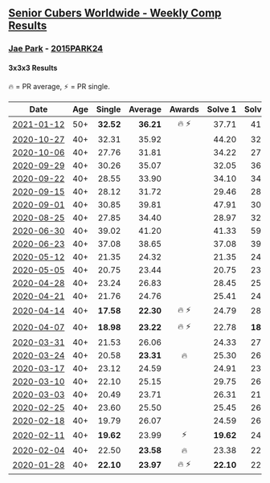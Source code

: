 <style>table {white-space: nowrap;}</style>

## [Senior Cubers Worldwide - Weekly Comp Results](/scw-comp/results/)
### [Jae Park](README.md) - [2015PARK24](https://www.worldcubeassociation.org/persons/2015PARK24?event=333)
#### 3x3x3 Results

<span style="white-space: nowrap;">🔥 = PR average</span>, <span style="white-space: nowrap;">⚡ = PR single</span>.

| Date | Age | Single | Average | Awards | Solve 1 | Solve 2 | Solve 3 | Solve 4 | Solve 5 | Video |
| :--: | :--: | --: | --: | :--: | --: | --: | --: | --: | --: | :-- |
| [2021-01-12](../../results/2021-01-12/333.md) | 50+ | **32.52** | **36.21** | 🔥 ⚡ | 37.71 | 41.19 | 37.83 | 33.09 | **32.52** | [Desktop](https://www.facebook.com/events/154842819532367/permalink/157284312621551) / [Mobile](https://m.facebook.com/events/154842819532367?view=permalink&id=157284312621551) |
| [2020-10-27](../../results/2020-10-27/333.md) | 40+ | 32.31 | 35.92 |  | 44.20 | 32.31 | 33.36 | 41.41 | 33.00 | [Desktop](https://www.facebook.com/events/814285582657691/permalink/819341042152145) / [Mobile](https://m.facebook.com/events/814285582657691?view=permalink&id=819341042152145) |
| [2020-10-06](../../results/2020-10-06/333.md) | 40+ | 27.76 | 31.81 |  | 34.22 | 27.76 | 46.46 | 32.14 | 29.07 | [Desktop](https://www.facebook.com/events/2645965315652815/permalink/2649643931951620) / [Mobile](https://m.facebook.com/events/2645965315652815?view=permalink&id=2649643931951620) |
| [2020-09-29](../../results/2020-09-29/333.md) | 40+ | 30.26 | 35.07 |  | 32.05 | 36.49 | 30.26 | 43.30 | 36.66 | [Desktop](https://www.facebook.com/events/1202263490156156/permalink/1203657833350055) / [Mobile](https://m.facebook.com/events/1202263490156156?view=permalink&id=1203657833350055) |
| [2020-09-22](../../results/2020-09-22/333.md) | 40+ | 28.55 | 33.90 |  | 34.10 | 34.51 | 33.10 | 28.55 | 42.52 | [Desktop](https://www.facebook.com/events/349197636276246/permalink/350076659521677) / [Mobile](https://m.facebook.com/events/349197636276246?view=permalink&id=350076659521677) |
| [2020-09-15](../../results/2020-09-15/333.md) | 40+ | 28.12 | 31.72 |  | 29.46 | 28.12 | 32.41 | 41.37 | 33.30 | [Desktop](https://www.facebook.com/events/3404368289613252/permalink/3413837788666302) / [Mobile](https://m.facebook.com/events/3404368289613252?view=permalink&id=3413837788666302) |
| [2020-09-01](../../results/2020-09-01/333.md) | 40+ | 30.85 | 39.81 |  | 47.91 | 30.85 | 34.59 | 36.93 | 52.82 | [Desktop](https://www.facebook.com/events/652945192290048/permalink/654118398839394) / [Mobile](https://m.facebook.com/events/652945192290048?view=permalink&id=654118398839394) |
| [2020-08-25](../../results/2020-08-25/333.md) | 40+ | 27.85 | 34.40 |  | 28.97 | 32.31 | 41.91 | 54.22 | 27.85 | [Desktop](https://www.facebook.com/events/2812216602434889/permalink/2816623875327495) / [Mobile](https://m.facebook.com/events/2812216602434889?view=permalink&id=2816623875327495) |
| [2020-06-30](../../results/2020-06-30/333.md) | 40+ | 39.02 | 41.20 |  | 41.33 | 59.20 | 39.28 | 42.99 | 39.02 | [Desktop](https://www.facebook.com/events/679860472562391/permalink/682160102332428) / [Mobile](https://m.facebook.com/events/679860472562391?view=permalink&id=682160102332428) |
| [2020-06-23](../../results/2020-06-23/333.md) | 40+ | 37.08 | 38.65 |  | 37.08 | 39.67 | 38.62 | 38.71 | 38.61 | [Desktop](https://www.facebook.com/events/722150235200875/permalink/722975191785046) / [Mobile](https://m.facebook.com/events/722150235200875?view=permalink&id=722975191785046) |
| [2020-05-12](../../results/2020-05-12/333.md) | 40+ | 21.35 | 24.32 |  | 21.35 | 24.93 | DNF | 24.84 | 23.18 | [Desktop](https://www.facebook.com/events/546188069600739/permalink/547732242779655) / [Mobile](https://m.facebook.com/events/546188069600739?view=permalink&id=547732242779655) |
| [2020-05-05](../../results/2020-05-05/333.md) | 40+ | 20.75 | 23.44 |  | 20.75 | 23.53 | 23.37 | 24.25 | 23.41 | [Desktop](https://www.facebook.com/events/3313106775587396/permalink/3314665742098166) / [Mobile](https://m.facebook.com/events/3313106775587396?view=permalink&id=3314665742098166) |
| [2020-04-28](../../results/2020-04-28/333.md) | 40+ | 23.24 | 26.83 |  | 28.45 | 25.24 | 39.68 | 26.79 | 23.24 | [Desktop](https://www.facebook.com/events/535188653858103/permalink/538386903538278) / [Mobile](https://m.facebook.com/events/535188653858103?view=permalink&id=538386903538278) |
| [2020-04-21](../../results/2020-04-21/333.md) | 40+ | 21.76 | 24.76 |  | 25.41 | 24.38 | 26.25 | 24.49 | 21.76 | [Desktop](https://www.facebook.com/events/880278499062375/permalink/881342645622627) / [Mobile](https://m.facebook.com/events/880278499062375?view=permalink&id=881342645622627) |
| [2020-04-14](../../results/2020-04-14/333.md) | 40+ | **17.58** | **22.30** | 🔥 ⚡ | 24.79 | 28.25 | 21.45 | **17.58** | 20.67 | [Desktop](https://www.facebook.com/events/982619255468618/permalink/985441481853062) / [Mobile](https://m.facebook.com/events/982619255468618?view=permalink&id=985441481853062) |
| [2020-04-07](../../results/2020-04-07/333.md) | 40+ | **18.98** | **23.22** | 🔥 ⚡ | 22.78 | **18.98** | 23.52 | 23.36 | 24.85 | [Desktop](https://www.facebook.com/events/510082903229069/permalink/511246483112711) / [Mobile](https://m.facebook.com/events/510082903229069?view=permalink&id=511246483112711) |
| [2020-03-31](../../results/2020-03-31/333.md) | 40+ | 21.53 | 26.06 |  | 24.33 | 27.26 | 46.66 | 21.53 | 26.59 | [Desktop](https://www.facebook.com/events/207898257161923/permalink/211079216843827) / [Mobile](https://m.facebook.com/events/207898257161923?view=permalink&id=211079216843827) |
| [2020-03-24](../../results/2020-03-24/333.md) | 40+ | 20.58 | **23.31** | 🔥 | 25.30 | 26.19 | 23.23 | 20.58 | 21.40 | [Desktop](https://www.facebook.com/events/524456301543611/permalink/527707584551816) / [Mobile](https://m.facebook.com/events/524456301543611?view=permalink&id=527707584551816) |
| [2020-03-17](../../results/2020-03-17/333.md) | 40+ | 23.12 | 24.59 |  | 24.91 | 23.75 | 25.11 | 23.12 | 27.78 | [Desktop](https://www.facebook.com/events/280686576235146/permalink/282217809415356) / [Mobile](https://m.facebook.com/events/280686576235146?view=permalink&id=282217809415356) |
| [2020-03-10](../../results/2020-03-10/333.md) | 40+ | 22.10 | 25.15 |  | 29.75 | 26.59 | 22.10 | 23.52 | 25.34 | [Desktop](https://www.facebook.com/events/164742401163863/permalink/164836874487749) / [Mobile](https://m.facebook.com/events/164742401163863?view=permalink&id=164836874487749) |
| [2020-03-03](../../results/2020-03-03/333.md) | 40+ | 20.49 | 23.71 |  | 26.31 | 21.92 | 25.03 | 20.49 | 24.17 | [Desktop](https://www.facebook.com/events/241721610185997/permalink/242049530153205) / [Mobile](https://m.facebook.com/events/241721610185997?view=permalink&id=242049530153205) |
| [2020-02-25](../../results/2020-02-25/333.md) | 40+ | 23.60 | 25.50 |  | 25.45 | 26.38 | 24.68 | 28.92 | 23.60 | [Desktop](https://www.facebook.com/events/196320811461109/permalink/196530664773457) / [Mobile](https://m.facebook.com/events/196320811461109?view=permalink&id=196530664773457) |
| [2020-02-18](../../results/2020-02-18/333.md) | 40+ | 19.79 | 26.07 |  | 24.59 | 26.26 | 19.79 | 29.10 | 27.36 | [Desktop](https://www.facebook.com/events/2558750947697073/permalink/2561762737395894) / [Mobile](https://m.facebook.com/events/2558750947697073?view=permalink&id=2561762737395894) |
| [2020-02-11](../../results/2020-02-11/333.md) | 40+ | **19.62** | 23.99 | ⚡ | **19.62** | 24.74 | 29.89 | 20.84 | 26.39 | [Desktop](https://www.facebook.com/events/616423959107229/permalink/616661212416837) / [Mobile](https://m.facebook.com/events/616423959107229?view=permalink&id=616661212416837) |
| [2020-02-04](../../results/2020-02-04/333.md) | 40+ | 22.50 | **23.58** | 🔥 | 23.38 | 22.50 | 24.65 | 22.71 | 25.90 | [Desktop](https://www.facebook.com/groups/1604105099735401/permalink/2135450339934205) / [Mobile](https://m.facebook.com/groups/1604105099735401?view=permalink&id=2135450339934205) |
| [2020-01-28](../../results/2020-01-28/333.md) | 40+ | **22.10** | **23.97** | 🔥 ⚡ | **22.10** | 22.12 | 27.69 | - | - | [Desktop](https://www.facebook.com/100017395687396/videos/558635781392940) / [Mobile](https://m.facebook.com/100017395687396/videos/558635781392940) |


<!-- Global site tag (gtag.js) - Google Analytics -->
<script async src="https://www.googletagmanager.com/gtag/js?id=UA-86348435-3"></script>
<script>window.dataLayer = window.dataLayer || []; function gtag() {dataLayer.push(arguments);} gtag('js', new Date()); gtag('config', 'UA-86348435-3');</script>
